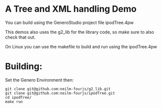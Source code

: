 # A Tree and XML handling Demo
You can build using the GeneroStudio project file ipodTree.4pw

This demos also uses the g2_lib for the library code, so make sure to also check that out.

On Linux you can use the makefile to build and run using the ipodTree.4pw


# Building:
Set the Genero Environment then:
```
git clone git@github.com:neilm-fourjs/g2_lib.git
git clone git@github.com:neilm-fourjs/ipodTree.git
cd ipodTree/
make run
```
